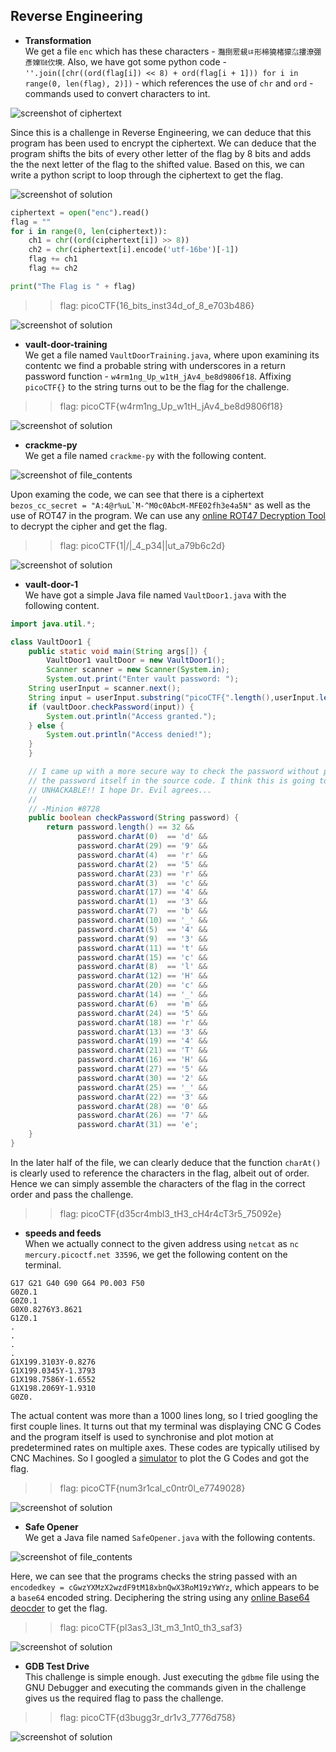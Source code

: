 ## **Reverse Engineering**


* **Transformation**  
We get a file `enc` which has these characters - `灩捯䍔䙻ㄶ形楴獟楮獴㌴摟潦弸彥㜰㍢㐸㙽`. Also, we have got some python code - `''.join([chr((ord(flag[i]) << 8) + ord(flag[i + 1])) for i in range(0, len(flag), 2)])` -  which references the use of `chr` and `ord` - commands used to convert characters to int. 

![screenshot of ciphertext](https://lh5.googleusercontent.com/b2jwDQ4TGH0YhfjtzeGIfFY9dJ1yOYe6sD1qTSzZDmF9kBReB2EpgeRwaTTa_b6AUK4=w2400)

Since this is a challenge in Reverse Engineering, we can deduce that this program has been used to encrypt the ciphertext. We can deduce that the program shifts the bits of every other letter of the flag by 8 bits and adds the the next letter of the flag to the shifted value. Based on this, we can write a python script to loop through the ciphertext to get the flag.

![screenshot of solution](https://lh4.googleusercontent.com/2BCyfx3e0BMEhtflkBNtPqWLy_PZanUMJl6rQLiU15WjvobYZ6BciWAYWCHmTSv0dNI=w2400)

```python
ciphertext = open("enc").read()
flag = ""
for i in range(0, len(ciphertext)):
    ch1 = chr((ord(ciphertext[i]) >> 8))
    ch2 = chr(ciphertext[i].encode('utf-16be')[-1])
    flag += ch1
    flag += ch2

print("The Flag is " + flag)
```
>> flag: picoCTF{16_bits_inst34d_of_8_e703b486}

![screenshot of solution](https://lh4.googleusercontent.com/8p0WjIlwCau3Pp5d6V0ztpqz8Qr-6wySuO09OqXpUOCM-3Znew-DVTyT887Iso3NGuw=w2400)

* **vault-door-training**  
We get a file named `VaultDoorTraining.java`, where upon examining its contentc we find a probable string with underscores in a return password function - `w4rm1ng_Up_w1tH_jAv4_be8d9806f18`. Affixing `picoCTF{}` to the string turns out to be the flag for the challenge. 

>> flag: picoCTF{w4rm1ng_Up_w1tH_jAv4_be8d9806f18}

![screenshot of solution](https://lh5.googleusercontent.com/aLLu8kp9yfP6q0U3Ns3-Ruu5gOXQIgc8mJq-6VmXs5yIHs-iNq2irZ2bCb7q0hkBcXg=w2400)

* **crackme-py**  
We get a file named `crackme-py` with the following content.

![screenshot of file_contents](https://lh5.googleusercontent.com/OygKzH1AKCnDAUg-l5btpVtQ9OCi-kpB5tzAkhpm-g-vl_qhiNksGVBsesUIRtVcw9I=w2400)

Upon examing the code, we can see that there is a ciphertext ``bezos_cc_secret = "A:4@r%uL`M-^M0c0AbcM-MFE02fh3e4a5N"`` as well as the use of ROT47 in the program. We can use any [online ROT47 Decryption Tool](https://www.dcode.fr/rot-47-cipher) to decrypt the cipher and get the flag.

>> flag: picoCTF{1|\/|_4_p34|\|ut_a79b6c2d}

![screenshot of solution](https://lh5.googleusercontent.com/2Wn7HhMVB49715Zht6ZaqY96n2-SRKwFySiuJuEiDUC-lqc-3PJkAfbrDmRVKRca4Zc=w2400)

* **vault-door-1**  
We have got a simple Java file named `VaultDoor1.java` with the following content.

```java
import java.util.*;

class VaultDoor1 {
    public static void main(String args[]) {
        VaultDoor1 vaultDoor = new VaultDoor1();
        Scanner scanner = new Scanner(System.in);
        System.out.print("Enter vault password: ");
	String userInput = scanner.next();
	String input = userInput.substring("picoCTF{".length(),userInput.length()-1);
	if (vaultDoor.checkPassword(input)) {
	    System.out.println("Access granted.");
	} else {
	    System.out.println("Access denied!");
	}
    }

    // I came up with a more secure way to check the password without putting
    // the password itself in the source code. I think this is going to be
    // UNHACKABLE!! I hope Dr. Evil agrees...
    //
    // -Minion #8728
    public boolean checkPassword(String password) {
        return password.length() == 32 &&
               password.charAt(0)  == 'd' &&
               password.charAt(29) == '9' &&
               password.charAt(4)  == 'r' &&
               password.charAt(2)  == '5' &&
               password.charAt(23) == 'r' &&
               password.charAt(3)  == 'c' &&
               password.charAt(17) == '4' &&
               password.charAt(1)  == '3' &&
               password.charAt(7)  == 'b' &&
               password.charAt(10) == '_' &&
               password.charAt(5)  == '4' &&
               password.charAt(9)  == '3' &&
               password.charAt(11) == 't' &&
               password.charAt(15) == 'c' &&
               password.charAt(8)  == 'l' &&
               password.charAt(12) == 'H' &&
               password.charAt(20) == 'c' &&
               password.charAt(14) == '_' &&
               password.charAt(6)  == 'm' &&
               password.charAt(24) == '5' &&
               password.charAt(18) == 'r' &&
               password.charAt(13) == '3' &&
               password.charAt(19) == '4' &&
               password.charAt(21) == 'T' &&
               password.charAt(16) == 'H' &&
               password.charAt(27) == '5' &&
               password.charAt(30) == '2' &&
               password.charAt(25) == '_' &&
               password.charAt(22) == '3' &&
               password.charAt(28) == '0' &&
               password.charAt(26) == '7' &&
               password.charAt(31) == 'e';
    }
}
```

In the later half of the file, we can clearly deduce that the function `charAt()` is clearly used to reference the characters in the flag, albeit out of order. Hence we can simply assemble the characters of the flag in the correct order and pass the challenge.

>> flag: picoCTF{d35cr4mbl3_tH3_cH4r4cT3r5_75092e}

* **speeds and feeds**  
When we actually connect to the given address using `netcat` as `nc mercury.picoctf.net 33596`, we get the following content on the terminal.

```
G17 G21 G40 G90 G64 P0.003 F50
G0Z0.1
G0Z0.1
G0X0.8276Y3.8621
G1Z0.1
.
.
.
.
G1X199.3103Y-0.8276
G1X199.0345Y-1.3793
G1X198.7586Y-1.6552
G1X198.2069Y-1.9310
G0Z0.
```
The actual content was more than a 1000 lines long, so I tried googling the first couple lines. It turns out that my terminal was displaying CNC G Codes and the program itself is used to synchronise and plot motion at predetermined rates on multiple axes. These codes are typically utilised by CNC Machines. So I googled a [simulator](https://ncviewer.com/) to plot the G Codes and got the flag.

>> flag: picoCTF{num3r1cal_c0ntr0l_e7749028}

![screenshot of solution](https://lh3.googleusercontent.com/mr1hn_d8NpUoh1PfI7esz_9-euCaH9vAJd9ruyS_Qz69x1LjiYgJ68LDXKJ3J1Jav2M=w2400)

* **Safe Opener**  
We get a Java file named `SafeOpener.java` with the following contents.

![screenshot of file_contents](https://lh3.googleusercontent.com/n88yF0e2MPDCU0fRj5ppmEoHMOrrwCWZ6QHWDVgKFO2nxSbDzuMD77o1o2VeIDL9JZw=w2400)

Here, we can see that the programs checks the string passed with an `encodedkey = cGwzYXMzX2wzdF9tM18xbnQwX3RoM19zYWYz`, which appears to be a `base64` encoded string. Deciphering the string using any [online Base64 deocder](https://emn178.github.io/online-tools/base64_decode.html) to get the flag.

>> flag: picoCTF{pl3as3_l3t_m3_1nt0_th3_saf3}

![screenshot of solution](https://lh3.googleusercontent.com/r751RQl3kkx9tI07nqEhB0llqhFp6tyliCpSh6_Tm5fWYeJOzxvHVL-KFWr1mrtPjE0=w2400)

* **GDB Test Drive**  
This challenge is simple enough. Just executing the `gdbme` file using the GNU Debugger and executing the commands given in the challenge gives us the required flag to pass the challenge.

>> flag: picoCTF{d3bugg3r_dr1v3_7776d758}

![screenshot of solution](https://lh4.googleusercontent.com/sRqwgvAe_fV-ExmTjmdMQd7pYUCQBh_HESa70bEDK-SFx0i57d4HcZrzQ7PouGuvggU=w2400)